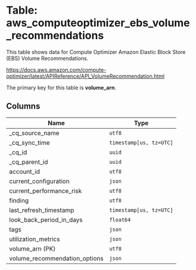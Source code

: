 # Table: aws_computeoptimizer_ebs_volume_recommendations

This table shows data for Compute Optimizer Amazon Elastic Block Store (EBS) Volume Recommendations.

https://docs.aws.amazon.com/compute-optimizer/latest/APIReference/API_VolumeRecommendation.html

The primary key for this table is **volume_arn**.

## Columns

| Name          | Type          |
| ------------- | ------------- |
|_cq_source_name|`utf8`|
|_cq_sync_time|`timestamp[us, tz=UTC]`|
|_cq_id|`uuid`|
|_cq_parent_id|`uuid`|
|account_id|`utf8`|
|current_configuration|`json`|
|current_performance_risk|`utf8`|
|finding|`utf8`|
|last_refresh_timestamp|`timestamp[us, tz=UTC]`|
|look_back_period_in_days|`float64`|
|tags|`json`|
|utilization_metrics|`json`|
|volume_arn (PK)|`utf8`|
|volume_recommendation_options|`json`|